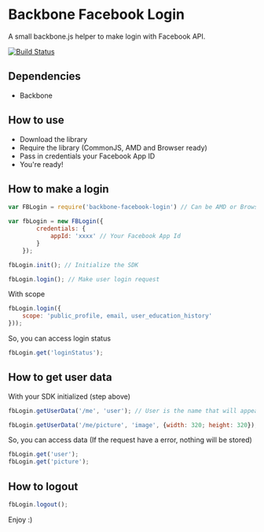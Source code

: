 # Backbone Facebook Login

A small backbone.js helper to make login with Facebook API.

[![Build Status](https://travis-ci.org/matheuslc/backbone-facebook-login.svg)](https://travis-ci.org/matheuslc/backbone-facebook-login)

## Dependencies

* Backbone

## How to use

* Download the library
* Require the library (CommonJS, AMD and Browser ready)
* Pass in credentials your Facebook App ID
* You're ready!

## How to make a login

```javascript
var FBLogin = require('backbone-facebook-login') // Can be AMD or Browser-in too

var fbLogin = new FBLogin({
		credentials: {
			appId: 'xxxx' // Your Facebook App Id
		}
	});

fbLogin.init(); // Initialize the SDK

fbLogin.login(); // Make user login request
```

With scope
```javascript
fbLogin.login({
	scope: 'public_profile, email, user_education_history'
}));
```

So, you can access login status
```javascript
fbLogin.get('loginStatus');
```

## How to get user data

With your SDK initialized (step above)

```javascript
fbLogin.getUserData('/me', 'user'); // User is the name that will appear in the object

fbLogin.getUserData('/me/picture', 'image', {width: 320; height: 320}); // A third parameter can be passed (Graph API options)
```

So, you can access data (If the request have a error, nothing will be stored)

```javascript
fbLogin.get('user');
fbLogin.get('picture');
```

## How to logout

```javascript
fbLogin.logout();
```


Enjoy :)
